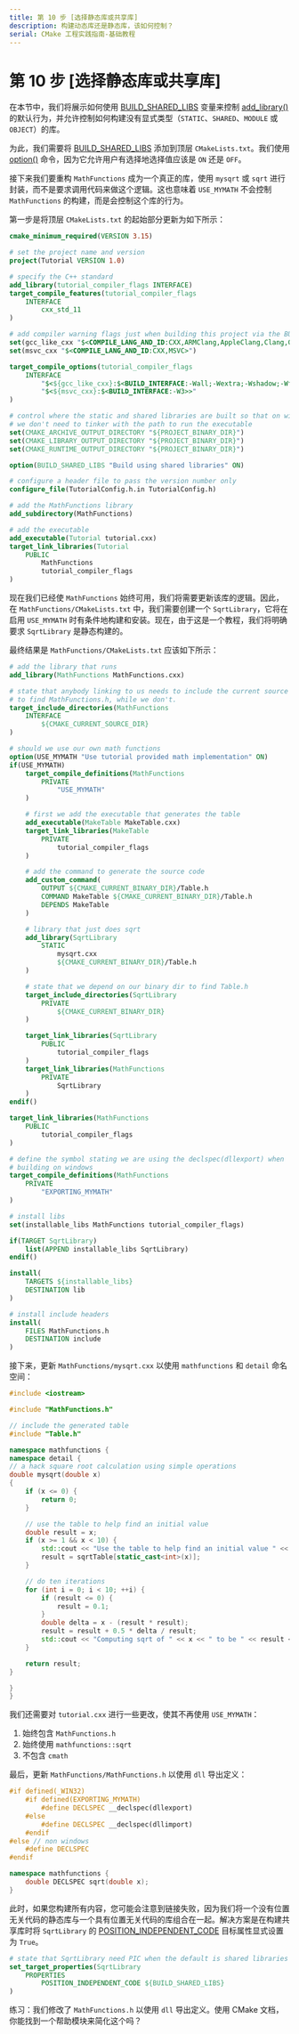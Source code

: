 ```yaml
---
title: 第 10 步 [选择静态库或共享库]
description: 构建动态库还是静态库，该如何控制？
serial: CMake 工程实践指南-基础教程
---
```


# 第 10 步 [选择静态库或共享库]

在本节中，我们将展示如何使用 [BUILD_SHARED_LIBS] 变量来控制 [add_library()] 的默认行为，并允许控制如何构建没有显式类型（`STATIC`、`SHARED`、`MODULE` 或 `OBJECT`）的库。

为此，我们需要将 [BUILD_SHARED_LIBS] 添加到顶层 `CMakeLists.txt`。我们使用 [option()] 命令，因为它允许用户有选择地选择值应该是 `ON` 还是 `OFF`。

接下来我们要重构 `MathFunctions` 成为一个真正的库，使用 `mysqrt` 或 `sqrt` 进行封装，而不是要求调用代码来做这个逻辑。这也意味着 `USE_MYMATH` 不会控制 `MathFunctions` 的构建，而是会控制这个库的行为。

第一步是将顶层 `CMakeLists.txt` 的起始部分更新为如下所示：

``` cmake title="CMakeLists.txt"
cmake_minimum_required(VERSION 3.15)

# set the project name and version
project(Tutorial VERSION 1.0)

# specify the C++ standard
add_library(tutorial_compiler_flags INTERFACE)
target_compile_features(tutorial_compiler_flags
    INTERFACE
        cxx_std_11
)

# add compiler warning flags just when building this project via the BUILD_INTERFACE genex
set(gcc_like_cxx "$<COMPILE_LANG_AND_ID:CXX,ARMClang,AppleClang,Clang,GNU,LCC>")
set(msvc_cxx "$<COMPILE_LANG_AND_ID:CXX,MSVC>")

target_compile_options(tutorial_compiler_flags
    INTERFACE
        "$<${gcc_like_cxx}:$<BUILD_INTERFACE:-Wall;-Wextra;-Wshadow;-Wformat=2;-Wunused>>"
        "$<${msvc_cxx}:$<BUILD_INTERFACE:-W3>>"
)

# control where the static and shared libraries are built so that on windows
# we don't need to tinker with the path to run the executable
set(CMAKE_ARCHIVE_OUTPUT_DIRECTORY "${PROJECT_BINARY_DIR}")
set(CMAKE_LIBRARY_OUTPUT_DIRECTORY "${PROJECT_BINARY_DIR}")
set(CMAKE_RUNTIME_OUTPUT_DIRECTORY "${PROJECT_BINARY_DIR}")

option(BUILD_SHARED_LIBS "Build using shared libraries" ON)

# configure a header file to pass the version number only
configure_file(TutorialConfig.h.in TutorialConfig.h)

# add the MathFunctions library
add_subdirectory(MathFunctions)

# add the executable
add_executable(Tutorial tutorial.cxx)
target_link_libraries(Tutorial
    PUBLIC
        MathFunctions
        tutorial_compiler_flags
)
```

现在我们已经使 `MathFunctions` 始终可用，我们将需要更新该库的逻辑。因此，在 `MathFunctions/CMakeLists.txt` 中，我们需要创建一个 `SqrtLibrary`，它将在启用 `USE_MYMATH` 时有条件地构建和安装。现在，由于这是一个教程，我们将明确要求 `SqrtLibrary` 是静态构建的。

最终结果是 `MathFunctions/CMakeLists.txt` 应该如下所示：

``` cmake title="MathFunctions/CMakeLists.txt"
# add the library that runs
add_library(MathFunctions MathFunctions.cxx)

# state that anybody linking to us needs to include the current source dir
# to find MathFunctions.h, while we don't.
target_include_directories(MathFunctions
    INTERFACE
        ${CMAKE_CURRENT_SOURCE_DIR}
)

# should we use our own math functions
option(USE_MYMATH "Use tutorial provided math implementation" ON)
if(USE_MYMATH)
    target_compile_definitions(MathFunctions
        PRIVATE
            "USE_MYMATH"
    )

    # first we add the executable that generates the table
    add_executable(MakeTable MakeTable.cxx)
    target_link_libraries(MakeTable
        PRIVATE
            tutorial_compiler_flags
    )

    # add the command to generate the source code
    add_custom_command(
        OUTPUT ${CMAKE_CURRENT_BINARY_DIR}/Table.h
        COMMAND MakeTable ${CMAKE_CURRENT_BINARY_DIR}/Table.h
        DEPENDS MakeTable
    )

    # library that just does sqrt
    add_library(SqrtLibrary
        STATIC
            mysqrt.cxx
            ${CMAKE_CURRENT_BINARY_DIR}/Table.h
    )

    # state that we depend on our binary dir to find Table.h
    target_include_directories(SqrtLibrary
        PRIVATE
            ${CMAKE_CURRENT_BINARY_DIR}
    )

    target_link_libraries(SqrtLibrary
        PUBLIC
            tutorial_compiler_flags
    )
    target_link_libraries(MathFunctions
        PRIVATE
            SqrtLibrary
    )
endif()

target_link_libraries(MathFunctions
    PUBLIC
        tutorial_compiler_flags
)

# define the symbol stating we are using the declspec(dllexport) when
# building on windows
target_compile_definitions(MathFunctions
    PRIVATE
        "EXPORTING_MYMATH"
)

# install libs
set(installable_libs MathFunctions tutorial_compiler_flags)

if(TARGET SqrtLibrary)
    list(APPEND installable_libs SqrtLibrary)
endif()

install(
    TARGETS ${installable_libs}
    DESTINATION lib
)

# install include headers
install(
    FILES MathFunctions.h
    DESTINATION include
)
```

接下来，更新 `MathFunctions/mysqrt.cxx` 以使用 `mathfunctions` 和 `detail` 命名空间：

``` cpp title="MathFunctions/mysqrt.cxx"
#include <iostream>

#include "MathFunctions.h"

// include the generated table
#include "Table.h"

namespace mathfunctions {
namespace detail {
// a hack square root calculation using simple operations
double mysqrt(double x)
{
    if (x <= 0) {
        return 0;
    }

    // use the table to help find an initial value
    double result = x;
    if (x >= 1 && x < 10) {
        std::cout << "Use the table to help find an initial value " << std::endl;
        result = sqrtTable[static_cast<int>(x)];
    }

    // do ten iterations
    for (int i = 0; i < 10; ++i) {
        if (result <= 0) {
            result = 0.1;
        }
        double delta = x - (result * result);
        result = result + 0.5 * delta / result;
        std::cout << "Computing sqrt of " << x << " to be " << result << std::endl;
    }

    return result;
}

}
}
```

我们还需要对 `tutorial.cxx` 进行一些更改，使其不再使用 `USE_MYMATH`：

1. 始终包含 `MathFunctions.h`
2. 始终使用 `mathfunctions::sqrt`
3. 不包含 `cmath`

最后，更新 `MathFunctions/MathFunctions.h` 以使用 `dll` 导出定义：

``` cpp title="MathFunctions/MathFunctions.h"
#if defined(_WIN32)
    #if defined(EXPORTING_MYMATH)
        #define DECLSPEC __declspec(dllexport)
    #else
        #define DECLSPEC __declspec(dllimport)
    #endif
#else // non windows
    #define DECLSPEC
#endif

namespace mathfunctions {
    double DECLSPEC sqrt(double x);
}
```

此时，如果您构建所有内容，您可能会注意到链接失败，因为我们将一个没有位置无关代码的静态库与一个具有位置无关代码的库组合在一起。解决方案是在构建共享库时将 `SqrtLibrary` 的 [POSITION_INDEPENDENT_CODE] 目标属性显式设置为 `True`。

``` cmake title="MathFunctions/CMakeLists.txt"
# state that SqrtLibrary need PIC when the default is shared libraries
set_target_properties(SqrtLibrary
    PROPERTIES
        POSITION_INDEPENDENT_CODE ${BUILD_SHARED_LIBS}
)
```

练习：我们修改了 `MathFunctions.h` 以使用 `dll` 导出定义。使用 CMake 文档，你能找到一个帮助模块来简化这个吗？

[BUILD_SHARED_LIBS]: https://cmake.org/cmake/help/latest/variable/BUILD_SHARED_LIBS.html#variable:BUILD_SHARED_LIBS
[add_library()]: https://cmake.org/cmake/help/latest/command/add_library.html#command:add_library
[option()]: https://cmake.org/cmake/help/latest/command/option.html#command:option
[POSITION_INDEPENDENT_CODE]: https://cmake.org/cmake/help/latest/prop_tgt/POSITION_INDEPENDENT_CODE.html#prop_tgt:POSITION_INDEPENDENT_CODE